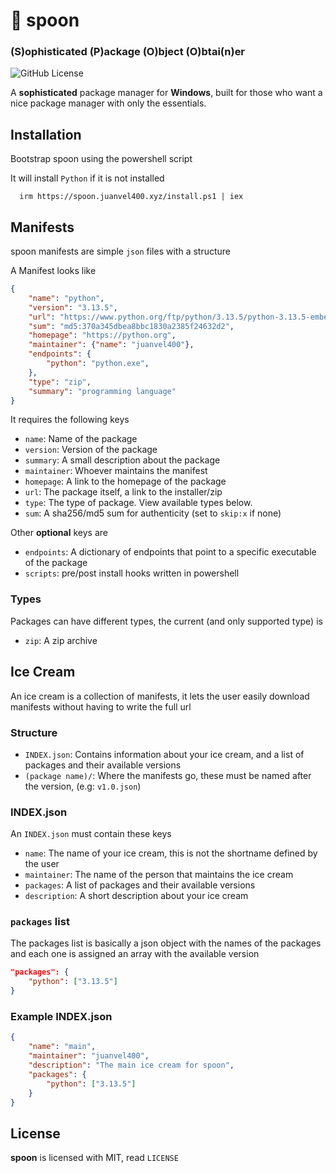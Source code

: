 
# 🥄 spoon
### (S)ophisticated (P)ackage (O)bject (O)btai(n)er

![GitHub License](https://img.shields.io/github/license/juanvel4000/spoon)

A **sophisticated** package manager for **Windows**, built for those who want a nice package manager with only the essentials.
## Installation

Bootstrap spoon using the powershell script

It will install `Python` if it is not installed

```pwsh
  irm https://spoon.juanvel400.xyz/install.ps1 | iex
```


## Manifests

spoon manifests are simple `json` files with a structure

A Manifest looks like
```json
{
	"name": "python",
	"version": "3.13.5",
	"url": "https://www.python.org/ftp/python/3.13.5/python-3.13.5-embed-amd64.zip",
	"sum": "md5:370a345dbea8bbc1830a2385f24632d2",
	"homepage": "https://python.org",
	"maintainer": {"name": "juanvel400"},
	"endpoints": {
		"python": "python.exe",
	},
	"type": "zip",
	"summary": "programming language"
}
```

It requires the following keys
- `name`: Name of the package
- `version`: Version of the package
- `summary`: A small description about the package
- `maintainer`: Whoever maintains the manifest
- `homepage`: A link to the homepage of the package
- `url`: The package itself, a link to the installer/zip
- `type`: The type of package. View available types below.
- `sum`: A sha256/md5 sum for authenticity (set to `skip:x` if none)

Other **optional** keys are
- `endpoints`: A dictionary of endpoints that point to a specific executable of the package
- `scripts`: pre/post install hooks written in powershell
### Types

Packages can have different types, the current (and only supported type) is 

- `zip`: A zip archive


## Ice Cream


An ice cream is a collection of manifests, it lets the user easily download manifests without having to write the full url

### Structure

- `INDEX.json`: Contains information about your ice cream, and a list of packages and their available versions
- `(package name)/`: Where the manifests go, these must be named after the version, (e.g: `v1.0.json`)

### INDEX.json
An `INDEX.json` must contain these keys
- `name`: The name of your ice cream, this is not the shortname defined by the user
- `maintainer`: The name of the person that maintains the ice cream
- `packages`: A list of packages and their available versions
- `description`: A short description about your ice cream

### `packages` list
The packages list is basically a json object with the names of the packages and each one is assigned an array with the available version
```json
"packages": {
    "python": ["3.13.5"]
}
```

### Example INDEX.json
```json
{
	"name": "main",
	"maintainer": "juanvel400",
	"description": "The main ice cream for spoon",
	"packages": {
		"python": ["3.13.5"]
	}
}
```
## License

**spoon** is licensed with MIT, read `LICENSE`
